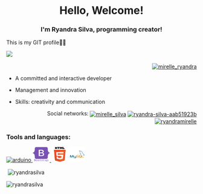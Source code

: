 <h1 align="center">Hello, Welcome!</h1>
<h3 align="center">I'm Ryandra Silva, programming creator!</h3>
<img align="right" height="511em" 
<h1 align="left">This is my GIT profile🙋‍♀️</h1>
<p align="left"> <img src="https://github.com/ryandrasilva.png"/> </p>

<p align="right"> <a href="https://twitter.com/mirelle_ryandra" target="blank"><img src="https://img.shields.io/twitter/follow/mirelle_ryandra?logo=twitter&style=for-the-badge" alt="mirelle_ryandra" /></a> </p>


- A committed and interactive developer

- Management and innovation

- Skills: creativity and communication
 

 <p align="right" >Social networks:  
<a href="https://twitter.com/mirelle_silva" target="blank"><img align="center" src="https://raw.githubusercontent.com/rahuldkjain/github-profile-readme-generator/master/src/images/icons/Social/twitter.svg" alt="mirelle_silva" height="20" width="20" /></a>
<a href="https://linkedin.com/in/ryandra-silva-aab51923b" target="blank"><img align="center" src="https://raw.githubusercontent.com/rahuldkjain/github-profile-readme-generator/master/src/images/icons/Social/linked-in-alt.svg" alt="ryandra-silva-aab51923b" height="20" width="35" /></a>
<a href="https://instagram.com/ryandramirelle" target="blank"><img align="center" src="https://raw.githubusercontent.com/rahuldkjain/github-profile-readme-generator/master/src/images/icons/Social/instagram.svg" alt="ryandramirelle" height="20" width="20" /></a>

<h3 align="left">Tools and languages:</h3>
<a href="https://www.arduino.cc/" target="_blank" rel="noreferrer"> <img src="https://cdn.worldvectorlogo.com/logos/arduino-1.svg" alt="arduino" width="45" height="40"/> </a> <a href="https://getbootstrap.com" target="_blank" rel="noreferrer"> <img src="https://raw.githubusercontent.com/devicons/devicon/master/icons/bootstrap/bootstrap-plain-wordmark.svg" alt="bootstrap" width="45" height="40"/> </a>
<img src="https://raw.githubusercontent.com/devicons/devicon/master/icons/html5/html5-original-wordmark.svg" alt="html5" width="45" height="40"/> <img src="https://raw.githubusercontent.com/devicons/devicon/master/icons/mysql/mysql-original-wordmark.svg" alt="mysql" width="40" height="40"/> 

<p>&nbsp;<img align="center" src="https://github-readme-stats.vercel.app/api?username=ryandrasilva&show_icons=true&locale=en&theme=tokyonight" alt="ryandrasilva" /></p>

<p><img align="center" src="https://github-readme-streak-stats.herokuapp.com/?user=ryandrasilva&&theme=tokyonight" alt="ryandrasilva" /></p>


<!--
**ryandrasilva/ryandrasilva** is a ✨ _special_ ✨ repository because its `README.md` (this file) appears on your GitHub profile.

Here are some ideas to get you started:

- 🔭 I’m currently working on ...
- 🌱 I’m currently learning ...
- 👯 I’m looking to collaborate on ...
- 🤔 I’m looking for help with ...
- 💬 Ask me about ...
- 📫 How to reach me: ...
- 😄 Pronouns: ...
- ⚡ Fun fact: ...
-->
